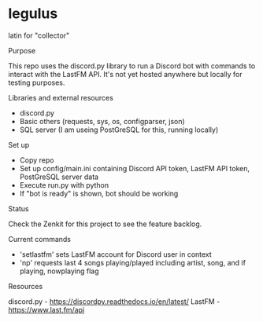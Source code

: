 # legulus
latin for "collector"

Purpose

This repo uses the discord.py library to run a Discord bot with commands to interact with the LastFM API. It's not yet hosted anywhere but locally for testing purposes.

Libraries and external resources
- discord.py
- Basic others (requests, sys, os, configparser, json)
- SQL server (I am useing PostGreSQL for this, running locally)

Set up
- Copy repo
- Set up config/main.ini containing Discord API token, LastFM API token, PostGreSQL server data
- Execute run.py with python
- If "bot is ready" is shown, bot should be working

Status

Check the Zenkit for this project to see the feature backlog.

Current commands
- 'setlastfm' sets LastFM account for Discord user in context
- 'np' requests last 4 songs playing/played including artist, song, and if playing, nowplaying flag

Resources

discord.py - https://discordpy.readthedocs.io/en/latest/
LastFM - https://www.last.fm/api
